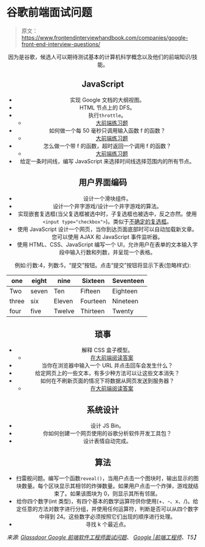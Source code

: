 # 谷歌前端面试问题

> 原文：<https://www.frontendinterviewhandbook.com/companies/google-front-end-interview-questions/>

<header>

因为是谷歌，候选人可以期待测试基本的计算机科学概念以及他们的前端知识/技能。

## JavaScript[](#javascript "Direct link to heading")

*   实现 Google 文档的大纲视图。
*   HTML 节点上的 DFS。
*   执行`throttle`。
    *   [大前端练习题](https://www.greatfrontend.com/questions/javascript/throttle)
*   如何做一个每 50 毫秒只调用输入函数 f 的函数？
    *   [大前端练习题](https://www.greatfrontend.com/questions/javascript/throttle)
*   怎么做一个带 f 的函数，超时返回一个调用 f 的函数？
    *   [大前端练习题](https://www.greatfrontend.com/questions/javascript/debounce)
*   给定一条时间线，编写 JavaScript 来选择时间线选择范围内的所有节点。

## 用户界面编码[](#user-interface-coding "Direct link to heading")

*   设计一个滑块组件。
*   设计一个井字游戏/设计一个井字游戏的算法。
*   实现嵌套复选框(当父复选框被选中时，子复选框也被选中，反之亦然。使用`<input type="checkbox">`)。类似于[不确定的复选框](https://css-tricks.com/indeterminate-checkboxes/)。
*   使用 JavaScript 设计一个网页，当你到达页面底部时可以自动加载新文章。您可以使用 AJAX 和 JavaScript 事件监听器。
*   使用 HTML、CSS、JavaScript 编写一个 UI，允许用户在表单的文本输入字段中输入行数和列数，并呈现一个表格。

例如:行数:4，列数:5，“提交”按钮。点击“提交”按钮将显示下表(忽略样式):

| one | eight | nine | Sixteen | Seventeen |
| --- | --- | --- | --- | --- |
| Two | seven | Ten | Fifteen | Eighteen |
| three | six | Eleven | Fourteen | Nineteen |
| four | five | Twelve | Thirteen | Twenty |

## 琐事[](#trivia "Direct link to heading")

*   解释 CSS 盒子模型。
    *   [在大前端阅读答案](https://www.greatfrontend.com/questions/quiz/css/explain-your-understanding-of-the-box-model-and-how-you-would-tell-the-browser-in-css-to-render-your-layout-in-different-box-models)
*   当你在浏览器中输入一个 URL 并点击回车会发生什么？
*   给定网页上的一些文本，有多少种方法可以让这些文本消失？
*   如何在不刷新页面的情况下将数据从网页发送到服务器？
    *   [在大前端阅读答案](https://www.greatfrontend.com/questions/quiz/javascript/what-are-the-advantages-and-disadvantages-of-using-ajax)

## 系统设计[](#system-design "Direct link to heading")

*   设计 JS Bin。
*   你如何创建一个网页使用的谷歌分析软件开发工具包？
*   设计表情自动完成。

## 算法[](#algorithm "Direct link to heading")

*   扫雷舰问题。编写一个函数`reveal()`，当用户点击一个图块时，输出显示的图块数量。每个区块显示其相邻的炸弹数量。如果用户点击一个炸弹，游戏就结束了。如果该图块为 0，则显示其所有邻居。
*   给你四个数字(int 类型)，有四个基本的数学运算符供你使用(+、-、x、/)。给定任意的方法对数字进行分组，并使用任何运算符，判断是否可以从四个数字中得到 24。这些数字必须按照它们出现的顺序进行处理。
*   寻找 k 个最近点。

*来源: [Glassdoor Google 前端软件工程师面试问题](https://www.glassdoor.sg/Interview/Google-Front-End-Software-Engineer-Interview-Questions-EI_IE9079.0,6_KO7,34.htm)、 [Google |前端工程师](https://leetcode.com/discuss/interview-question/271736/google-front-end-engineer-onsite-interview)、T5】*

</header>